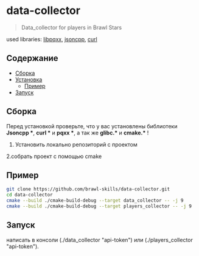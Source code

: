 # data-collector
>Data_collector for players in Brawl Stars

used libraries: [libpqxx](http://pqxx.org/development/libpqxx/), [jsoncpp](https://github.com/open-source-parsers/jsoncpp), [curl](https://github.com/curl/curl)

## Содержание

- [Сборка](#сборка)
- [Установка](#установка)
  - [Пример](#пример)
- [Запуск](#запуск)
 
  

## Сборка

Перед установкой проверьте, что у вас установлены библиотеки **Jsoncpp \***, **curl \*** и **pqxx \***, а так же  **glibc.\*** и **cmake.\*** !

1. Установить локально репозиторий с проектом 

2.собрать проект с помощью cmake 

## Пример

```bash
git clone https://github.com/brawl-skills/data-collector.git
cd data-collector
cmake --build ./cmake-build-debug --target data_collector -- -j 9
cmake --build ./cmake-build-debug --target players_collector -- -j 9
```

## Запуск
написать в консоли (./data_collector "api-token") или (./players_collector "api-token").
